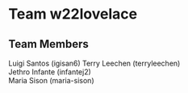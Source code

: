 # Team w22lovelace
## Team Members
Luigi Santos (igisan6) 
Terry Leechen (terryleechen)  
Jethro Infante (infantej2)  
Maria Sison (maria-sison)  


